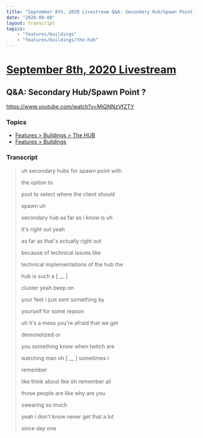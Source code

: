```yaml
---
title: "September 8th, 2020 Livestream Q&A: Secondary Hub/Spawn Point ?"
date: "2020-09-08"
layout: transcript
topics:
    - "features/buildings"
    - "features/buildings/the-hub"
---
```

# [September 8th, 2020 Livestream](../2020-09-08.md)
## Q&A: Secondary Hub/Spawn Point ?
https://www.youtube.com/watch?v=MjQNNzVfZTY

### Topics
* [Features > Buildings > The HUB](../topics/features/buildings/the-hub.md)
* [Features > Buildings](../topics/features/buildings.md)

### Transcript

> uh secondary hubs for spawn point with
> 
> the option to
> 
> post to select where the client should
> 
> spawn uh
> 
> secondary hub as far as i know is uh
> 
> it's right out yeah
> 
> as far as that's actually right out
> 
> because of technical issues like
> 
> technical implementations of the hub the
> 
> hub is such a [ __ ]
> 
> cluster yeah beep on
> 
> your feet i just sent something by
> 
> yourself for some reason
> 
> uh it's a mess you're afraid that we get
> 
> demonetized or
> 
> you something know when twitch are
> 
> watching man oh [ __ ] sometimes i
> 
> remember
> 
> like think about like oh remember all
> 
> those people are like why are you
> 
> swearing so much
> 
> yeah i don't know never get that a lot
> 
> since day one
> 
